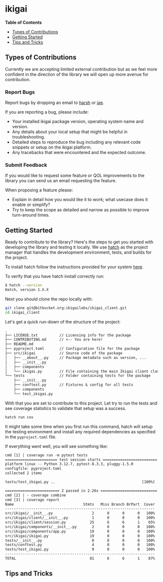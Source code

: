 # ikigai

**Table of Contents**

- [Types of Contributions](#types-of-contributions)
- [Getting Started](#getting-started)
- [Tips and Tricks](#tips-and-tricks)

## Types of Contributions

Currently we are accepting limited external contribution but as we feel more
confident in the direction of the library we will open up more avenue for contribution.

### Report Bugs

Report bugs by dropping an email to [harsh](mailto:harsh@ikigailabs.io) or [jae](mailto:simjae@ikigailabs.io).

If you are reporting a bug, please include:

- Your installed ikigai package version, operating system name and version.
- Any details about your local setup that might be helpful in troubleshooting.
- Detailed steps to reproduce the bug including any relevant code snippets or setup on the ikigai platform.
- Any tracebacks that were encountered and the expected outcome.

### Submit Feedback

If you would like to request some feature or QOL improvements to the library you can send us an email requesting the feature.

When proposing a feature please:

- Explain in detail how you would like it to work; what usecase does it enable or simplify?
- Try to keep the scope as detailed and narrow as possible to improve turn-around times.

## Getting Started

Ready to contribute to the library? Here's the steps to get you started with developing the library and testing it locally.
We use [hatch](https://hatch.pypa.io/latest/) as the project manager that handles the development environment, tests, and builds for the project.

To install hatch follow the instructions provided for your system [here](https://hatch.pypa.io/latest/install/).

To verify that you have hatch install correctly run:

```sh
$ hatch --version
Hatch, version 1.X.X
```

Next you should clone the repo locally with:

```sh
git clone git@bitbucket.org:ikigailabs/ikigai_client.git
cd ikigai_client
```

Let's get a quick run-down of the structure of the project:

```txt
.
├── LICENSE.txt          // Licensing info for the package
├── CONTRIBUTING.md      // <-- You are here!
├── README.md
├── pyproject.toml       // Configuration file for the package
├── src/ikigai           // Source code of the package
│   ├── __about__.py     // Package metadata such as version, ...
│   ├── __init__.py
│   ├── components
│   └── ikigai.py        // File containing the main Ikigai client class
└── tests                // Folder containing tests for the package
    ├── __init__.py
    ├── conftest.py      // Fixtures & config for all tests
    ├── components
    └── test_ikigai.py
```

With that you are set to contribute to this project.
Let try to run the tests and see coverage statistics to validate that setup was a success.

```sh
hatch run cov
```

It might take some time when you first run this command,
hatch will setup the testing environment and install any required dependencies as specified in the `pyproject.toml` file.

If everything went well, you will see something like:

```txt
cmd [1] | coverage run -m pytest tests
======================== test session starts =========================
platform linux -- Python 3.12.7, pytest-8.3.3, pluggy-1.5.0
configfile: pyproject.toml
collected 2 items

tests/test_ikigai.py ..                                        [100%]

========================= 2 passed in 2.26s ==========================
cmd [2] | - coverage combine
cmd [3] | coverage report
Name                                Stmts   Miss Branch BrPart  Cover
---------------------------------------------------------------------
src/ikigai/__init__.py                  2      0      0      0   100%
src/ikigai/client/__init__.py           1      0      0      0   100%
src/ikigai/client/session.py           25      6      6      1    65%
src/ikigai/components/__init__.py       2      0      0      0   100%
src/ikigai/components/app.py           19      0      0      0   100%
src/ikigai/ikigai.py                   19      0      0      0   100%
tests/__init__.py                       0      0      0      0   100%
tests/conftest.py                       4      0      0      0   100%
tests/test_ikigai.py                    9      0      0      0   100%
---------------------------------------------------------------------
TOTAL                                  81      6      6      1    87%
```

## Tips and Tricks
